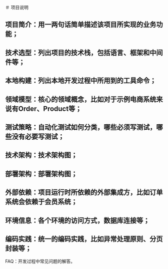 ＃ 项目说明
## 项目简介：用一两句话简单描述该项目所实现的业务功能；
## 技术选型：列出项目的技术栈，包括语言、框架和中间件等；
## 本地构建：列出本地开发过程中所用到的工具命令；
## 领域模型：核心的领域概念，比如对于示例电商系统来说有Order、Product等；
## 测试策略：自动化测试如何分类，哪些必须写测试，哪些没有必要写测试；
## 技术架构：技术架构图；
## 部署架构：部署架构图；
## 外部依赖：项目运行时所依赖的外部集成方，比如订单系统会依赖于会员系统；
## 环境信息：各个环境的访问方式，数据库连接等；
## 编码实践：统一的编码实践，比如异常处理原则、分页封装等；
FAQ：开发过程中常见问题的解答。
